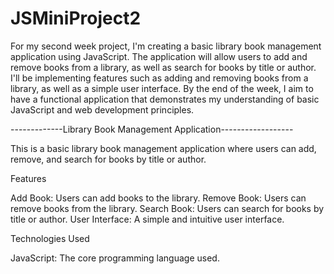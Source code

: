 # JSMiniProject2

For my second week project, I'm creating a basic library book management application using JavaScript. The application will allow users to add and remove books from a library, as well as search for books by title or author. I'll be implementing features such as adding and removing books from a library, as well as a simple user interface. By the end of the week, I aim to have a functional application that demonstrates my understanding of basic JavaScript and web development principles.

-------------Library Book Management Application------------------

This is a basic library book management application where users can add, remove, and search for books by title or author.

Features

Add Book: Users can add books to the library.
Remove Book: Users can remove books from the library.
Search Book: Users can search for books by title or author.
User Interface: A simple and intuitive user interface.

Technologies Used

JavaScript: The core programming language used.

